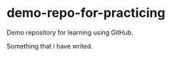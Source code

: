 # demo-repo-for-practicing
Demo repository for learning using GitHub.

Something that i have writed.
